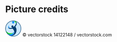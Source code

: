 # Picture credits
<img src="https://raw.githubusercontent.com/axuno/Volleyball-League/master/logo-volleyball-league.png" width="50" alt="Logo">
© vectorstock 14122148 / vectorstock.com
